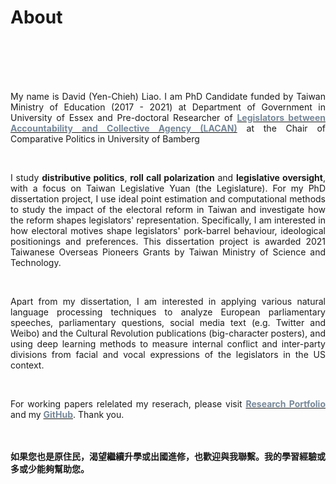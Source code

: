 # About


<br/><br/><br/><br/>

<div style="text-align: justify">


My name is David (Yen-Chieh) Liao. I am PhD Candidate funded by Taiwan Ministry of Education (2017 - 2021) at Department of Government in University of Essex and Pre-doctoral Researcher of [<span style="color:#778899">**Legislators between Accountability and Collective Agency (LACAN)**</span>](https://projectlacan.wordpress.com/team/) at the Chair of Comparative Politics in University of Bamberg 


<br/>

I study __distributive politics__, __roll call polarization__ and __legislative oversight__, with a focus on Taiwan Legislative Yuan (the Legislature). For my PhD dissertation project, I use ideal point estimation and computational methods to study the impact of the electoral reform in Taiwan and investigate how the reform shapes legislators' representation.
Specifically, I am interested in how electoral motives shape legislators' pork-barrel behaviour, ideological positionings and preferences. This dissertation project is awarded 2021 Taiwanese Overseas Pioneers Grants by Taiwan Ministry of Science and Technology.

<br/>

Apart from my dissertation, I am interested in applying various natural language processing techniques to analyze European parliamentary speeches, parliamentary questions,
 social media text (e.g. Twitter and Weibo) and the Cultural Revolution publications (big-character posters), and using deep learning methods to measure internal conflict and inter-party divisions from facial and vocal expressions of the legislators in the US context.

<br/>

For working papers relelated my reserach, please visit [<span style="color:#778899"> **Research Portfolio**</span>](https://davidycliao.github.io/research/) and my [<span style="color:#778899"> **GitHub**</span>](https://github.com/davidycliao). Thank you.






<br/><br/>
__如果您也是原住民，渴望繼續升學或出國進修，也歡迎與我聯繫。我的學習經驗或多或少能夠幫助您。__

</div>


<br/><br/>
   
